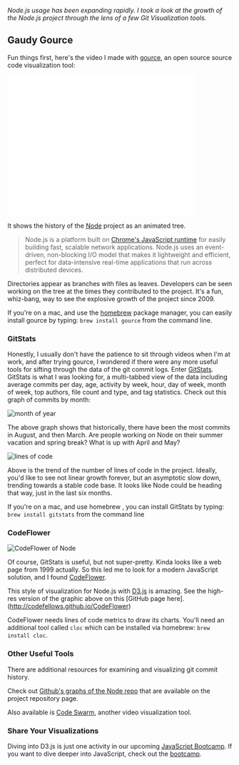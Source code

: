*Node.js usage has been expanding rapidly. I took a look at the growth of the Node.js project through the lens of a few Git Visualization tools.*

## Gaudy Gource

Fun things first, here's the video I made with [gource](https://code.google.com/p/gource/), an open source source code visualization tool:

<iframe width="420" height="315" src="//www.youtube.com/embed/vsMUTsFdzr4?rel=0" frameborder="0" allowfullscreen></iframe>

It shows the history of the [Node](http://nodejs.org)  project as an animated tree.

<blockquote>
Node.js is a platform built on <a href="http://code.google.com/p/v8/">Chrome's JavaScript runtime</a> for easily building fast, scalable network applications. Node.js uses an event-driven, non-blocking I/O model that makes it lightweight and efficient, perfect for data-intensive real-time applications that run across distributed devices.
</blockquote>

Directories appear as branches with files as leaves. Developers can be seen working on the tree at the times they contributed to the project. It's a fun, whiz-bang, way to see the explosive growth of the project since 2009.

If you're on a mac, and use the [homebrew](http://brew.sh) package manager, you can easily install gource by typing: `brew install gource` from the command line.

### GitStats

Honestly, I usually don't have the patience to sit through videos when I'm at work, and after trying gource, I wondered if there were any more useful tools for sifting through the data of the git commit logs. Enter [GitStats](http://gitstats.sourceforge.net). GitStats is what I was looking for, a multi-tabbed view of the data including average commits per day, age, activity by week, hour, day of week, month of week, top authors, file count and type, and tag statistics. Check out this graph of commits by month:

![month of year](http://assets.codefellows.org/node_gitstats/month_of_year.png)

The above graph shows that historically, there have been the most commits in August, and then March. Are people working on Node on their summer vacation and spring break? What is up with April and May?

![lines of code](http://assets.codefellows.org/node_gitstats/lines_of_code.png)

Above is the trend of the number of lines of code in the project. Ideally, you'd like to see not linear growth forever, but an asymptotic slow down, trending towards a stable code base. It looks like Node could be heading that way, just in the last six months.

If you're on a mac, and use homebrew , you can install GitStats by typing: `brew install gitstats` from the command line

### CodeFlower

![CodeFlower of Node](http://assets.codefellows.org/node_gitstats/codeflower_node.png)

Of course, GitStats is useful, but not super-pretty. Kinda looks like a web page from 1999 actually. So this led me to look for a modern JavaScript solution, and I found [CodeFlower](http://redotheweb.com/CodeFlower/). 

This style of visualization for Node.js with [D3.js](http://d3js.org/) is amazing. See the high-res version of the graphic above on this [GitHub page here].(http://codefellows.github.io/CodeFlower)

CodeFlower needs lines of code metrics to draw its charts. You'll need an additional tool called `cloc` which can be installed via homebrew: `brew install cloc`. 

### Other Useful Tools

There are additional resources for examining and visualizing git commit history.

Check out [Github's graphs of the Node repo](https://github.com/joyent/node/graphs/) that are available on the project repository page.

Also available is [Code Swarm](https://code.google.com/p/codeswarm/), another video visualization tool. 

### Share Your Visualizations

Diving into D3.js is just one activity in our upcoming [JavaScript Bootcamp](https://www.codefellows.org/javascript-bootcamp). If you want to dive deeper into JavaScript, check out the [bootcamp](https://www.codefellows.org/javascript-bootcamp).



